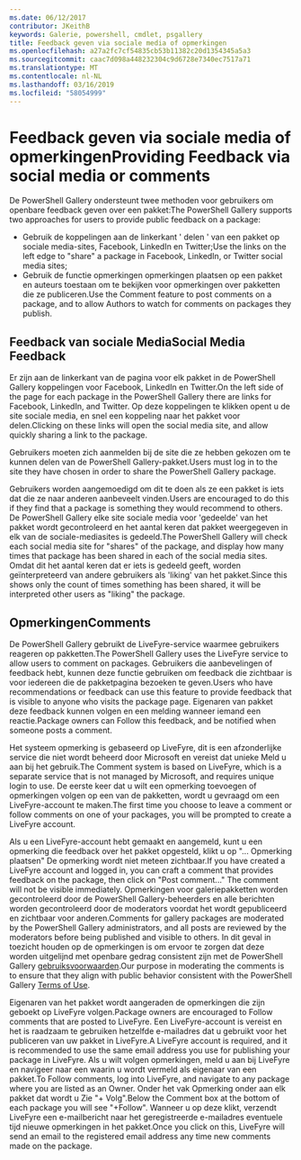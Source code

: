 ```yaml
---
ms.date: 06/12/2017
contributor: JKeithB
keywords: Galerie, powershell, cmdlet, psgallery
title: Feedback geven via sociale media of opmerkingen
ms.openlocfilehash: a27a2fc7cf54835cb53b11382c20d1354345a5a3
ms.sourcegitcommit: caac7d098a448232304c9d6728e7340ec7517a71
ms.translationtype: MT
ms.contentlocale: nl-NL
ms.lasthandoff: 03/16/2019
ms.locfileid: "58054999"
---
```

# <a name="providing-feedback-via-social-media-or-comments"></a><span data-ttu-id="151b9-103">Feedback geven via sociale media of opmerkingen</span><span class="sxs-lookup"><span data-stu-id="151b9-103">Providing Feedback via social media or comments</span></span>

<span data-ttu-id="151b9-104">De PowerShell Gallery ondersteunt twee methoden voor gebruikers om openbare feedback geven over een pakket:</span><span class="sxs-lookup"><span data-stu-id="151b9-104">The PowerShell Gallery supports two approaches for users to provide public feedback on a package:</span></span>

- <span data-ttu-id="151b9-105">Gebruik de koppelingen aan de linkerkant ' delen ' van een pakket op sociale media-sites, Facebook, LinkedIn en Twitter;</span><span class="sxs-lookup"><span data-stu-id="151b9-105">Use the links on the left edge to "share" a package in Facebook, LinkedIn, or Twitter social media sites;</span></span>
- <span data-ttu-id="151b9-106">Gebruik de functie opmerkingen opmerkingen plaatsen op een pakket en auteurs toestaan om te bekijken voor opmerkingen over pakketten die ze publiceren.</span><span class="sxs-lookup"><span data-stu-id="151b9-106">Use the Comment feature to post comments on a package, and to allow Authors to watch for comments on packages they publish.</span></span>

## <a name="social-media-feedback"></a><span data-ttu-id="151b9-107">Feedback van sociale Media</span><span class="sxs-lookup"><span data-stu-id="151b9-107">Social Media Feedback</span></span>

<span data-ttu-id="151b9-108">Er zijn aan de linkerkant van de pagina voor elk pakket in de PowerShell Gallery koppelingen voor Facebook, LinkedIn en Twitter.</span><span class="sxs-lookup"><span data-stu-id="151b9-108">On the left side of the page for each package in the PowerShell Gallery there are links for Facebook, LinkedIn, and Twitter.</span></span>
<span data-ttu-id="151b9-109">Op deze koppelingen te klikken opent u de site sociale media, en snel een koppeling naar het pakket voor delen.</span><span class="sxs-lookup"><span data-stu-id="151b9-109">Clicking on these links will open the social media site, and allow quickly sharing a link to the package.</span></span>

<span data-ttu-id="151b9-110">Gebruikers moeten zich aanmelden bij de site die ze hebben gekozen om te kunnen delen van de PowerShell Gallery-pakket.</span><span class="sxs-lookup"><span data-stu-id="151b9-110">Users must log in to the site they have chosen in order to share the PowerShell Gallery package.</span></span>

<span data-ttu-id="151b9-111">Gebruikers worden aangemoedigd om dit te doen als ze een pakket is iets dat die ze naar anderen aanbeveelt vinden.</span><span class="sxs-lookup"><span data-stu-id="151b9-111">Users are encouraged to do this if they find that a package is something they would recommend to others.</span></span>
<span data-ttu-id="151b9-112">De PowerShell Gallery elke site sociale media voor 'gedeelde' van het pakket wordt gecontroleerd en het aantal keren dat pakket weergegeven in elk van de sociale-mediasites is gedeeld.</span><span class="sxs-lookup"><span data-stu-id="151b9-112">The PowerShell Gallery will check each social media site for "shares" of the package, and display how many times that package has been shared in each of the social media sites.</span></span>
<span data-ttu-id="151b9-113">Omdat dit het aantal keren dat er iets is gedeeld geeft, worden geïnterpreteerd van andere gebruikers als 'liking' van het pakket.</span><span class="sxs-lookup"><span data-stu-id="151b9-113">Since this shows only the count of times something has been shared, it will be interpreted other users as "liking" the package.</span></span>

## <a name="comments"></a><span data-ttu-id="151b9-114">Opmerkingen</span><span class="sxs-lookup"><span data-stu-id="151b9-114">Comments</span></span>

<span data-ttu-id="151b9-115">De PowerShell Gallery gebruikt de LiveFyre-service waarmee gebruikers reageren op pakketten.</span><span class="sxs-lookup"><span data-stu-id="151b9-115">The PowerShell Gallery uses the LiveFyre service to allow users to comment on packages.</span></span>
<span data-ttu-id="151b9-116">Gebruikers die aanbevelingen of feedback hebt, kunnen deze functie gebruiken om feedback die zichtbaar is voor iedereen die de pakketpagina bezoeken te geven.</span><span class="sxs-lookup"><span data-stu-id="151b9-116">Users who have recommendations or feedback can use this feature to provide feedback that is visible to anyone who visits the package page.</span></span>
<span data-ttu-id="151b9-117">Eigenaren van pakket deze feedback kunnen volgen en een melding wanneer iemand een reactie.</span><span class="sxs-lookup"><span data-stu-id="151b9-117">Package owners can Follow this feedback, and be notified when someone posts a comment.</span></span>

<span data-ttu-id="151b9-118">Het systeem opmerking is gebaseerd op LiveFyre, dit is een afzonderlijke service die niet wordt beheerd door Microsoft en vereist dat unieke Meld u aan bij het gebruik.</span><span class="sxs-lookup"><span data-stu-id="151b9-118">The Comment system is based on LiveFyre, which is a separate service that is not managed by Microsoft, and requires unique login to use.</span></span>
<span data-ttu-id="151b9-119">De eerste keer dat u wilt een opmerking toevoegen of opmerkingen volgen op een van de pakketten, wordt u gevraagd om een LiveFyre-account te maken.</span><span class="sxs-lookup"><span data-stu-id="151b9-119">The first time you choose to leave a comment or follow comments on one of your packages, you will be prompted to create a LiveFyre account.</span></span>

<span data-ttu-id="151b9-120">Als u een LiveFyre-account hebt gemaakt en aangemeld, kunt u een opmerking die feedback over het pakket opgesteld, klikt u op "... Opmerking plaatsen" De opmerking wordt niet meteen zichtbaar.</span><span class="sxs-lookup"><span data-stu-id="151b9-120">If you have created a LiveFyre account and logged in, you can craft a comment that provides feedback on the package, then click on "Post comment..." The comment will not be visible immediately.</span></span>
<span data-ttu-id="151b9-121">Opmerkingen voor galeriepakketten worden gecontroleerd door de PowerShell Gallery-beheerders en alle berichten worden gecontroleerd door de moderators voordat het wordt gepubliceerd en zichtbaar voor anderen.</span><span class="sxs-lookup"><span data-stu-id="151b9-121">Comments for gallery packages are moderated by the PowerShell Gallery administrators, and all posts are reviewed by the moderators before being published and visible to others.</span></span>
<span data-ttu-id="151b9-122">In dit geval in toezicht houden op de opmerkingen is om ervoor te zorgen dat deze worden uitgelijnd met openbare gedrag consistent zijn met de PowerShell Gallery [gebruiksvoorwaarden](https://www.powershellgallery.com/policies/Terms).</span><span class="sxs-lookup"><span data-stu-id="151b9-122">Our purpose in moderating the comments is to ensure that they align with public behavior consistent with the PowerShell Gallery [Terms of Use](https://www.powershellgallery.com/policies/Terms).</span></span>

<span data-ttu-id="151b9-123">Eigenaren van het pakket wordt aangeraden de opmerkingen die zijn geboekt op LiveFyre volgen.</span><span class="sxs-lookup"><span data-stu-id="151b9-123">Package owners are encouraged to Follow comments that are posted to LiveFyre.</span></span>
<span data-ttu-id="151b9-124">Een LiveFyre-account is vereist en het is raadzaam te gebruiken hetzelfde e-mailadres dat u gebruikt voor het publiceren van uw pakket in LiveFyre.</span><span class="sxs-lookup"><span data-stu-id="151b9-124">A LiveFyre account is required, and it is recommended to use the same email address you use for publishing your package in LiveFyre.</span></span>
<span data-ttu-id="151b9-125">Als u wilt volgen opmerkingen, meld u aan bij LiveFyre en navigeer naar een waarin u wordt vermeld als eigenaar van een pakket.</span><span class="sxs-lookup"><span data-stu-id="151b9-125">To Follow comments, log into LiveFyre, and navigate to any package where you are listed as an Owner.</span></span>
<span data-ttu-id="151b9-126">Onder het vak Opmerking onder aan elk pakket dat wordt u Zie "+ Volg".</span><span class="sxs-lookup"><span data-stu-id="151b9-126">Below the Comment box at the bottom of each package you will see "+Follow".</span></span>
<span data-ttu-id="151b9-127">Wanneer u op deze klikt, verzendt LiveFyre een e-mailbericht naar het geregistreerde e-mailadres eventuele tijd nieuwe opmerkingen in het pakket.</span><span class="sxs-lookup"><span data-stu-id="151b9-127">Once you click on this, LiveFyre will send an email to the registered email address any time new comments made on the package.</span></span>
